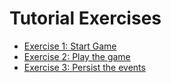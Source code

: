 # Tutorial Exercises

- [Exercise 1: Start Game](/exercises/exercise-01-start-game.md)
- [Exercise 2: Play the game](/exercises/exercise-02-play-the-game.md)
- [Exercise 3: Persist the events](/exercises/exercise-03-persist-the-events.md)
